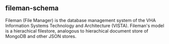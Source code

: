 ## fileman-schema

Fileman (File Manager) is the database management system of the VHA Information Systems Technology and Architecture (VISTA).
Fileman's model is a hierachical filestore, analogous to hierachical document store of MongoDB and other JSON stores.

